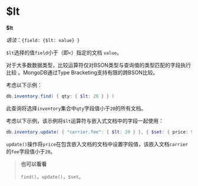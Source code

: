 # [ ](#)$lt

[]()

**$lt**

*语法*：`{field: {$lt: value} }`

`$lt`选择的值`field`小于（即`<`）指定的文档 `value`。

对于大多数数据类型，比较运算符仅对BSON类型与查询值的类型匹配的字段执行比较 。MongoDB通过Type Bracketing支持有限的跨BSON比较。

考虑以下示例：

```powershell
db.inventory.find( { qty: { $lt: 20 } } )
```

此查询将选择`inventory`集合中`qty`字段值小于`20`的所有文档。

考虑以下示例，该示例将`$lt`运算符与嵌入式文档中的字段一起使用：

```powershell
db.inventory.update( { "carrier.fee": { $lt: 20 } }, { $set: { price: 9.99 } } )
```

`update()`操作将`price`在包含嵌入文档的文档中设置字段值，该嵌入文档`carrier`的`fee`字段值小于`20`。

> **也可以看看**
>
> `find()`，`update()`，`$set`。

